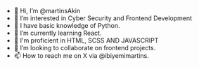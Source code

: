 - 👋 Hi, I’m @martinsAkin
- 👀 I’m interested in Cyber Security and Frontend Development
- 🌚 I have basic knowledge of Python.
- 🌱 I’m currently learning React.
- 💫 I'm proficient in HTML, SCSS AND JAVASCRIPT
- 💞️ I’m looking to collaborate on frontend projects.
- 📫 How to reach me on X via @ibiyemimartins.

<!---
martinsAkin/martinsAkin is a ✨ special ✨ repository because its `README.md` (this file) appears on your GitHub profile.
You can click the Preview link to take a look at your changes.
--->
